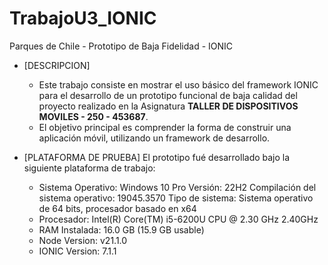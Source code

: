 # TrabajoU3_IONIC
Parques de Chile - Prototipo de Baja Fidelidad - IONIC
* [DESCRIPCION]
    * Este trabajo consiste en mostrar el uso básico del framework IONIC para el desarrollo de un prototipo funcional de baja calidad del proyecto realizado en
      la Asignatura **TALLER DE DISPOSITIVOS MOVILES - 250 - 453687**.
    * El objetivo principal es comprender la forma de construir una aplicación móvil, utilizando un framework de desarrollo.

* [PLATAFORMA DE PRUEBA]
    El prototipo fué desarrollado bajo la siguiente plataforma de trabajo: <br>
    *   Sistema Operativo: Windows 10 Pro
         Versión: 22H2
         Compilación del sistema operativo: 19045.3570
         Tipo de sistema: Sistema operativo de 64 bits, procesador basado en x64
    *   Procesador: Intel(R) Core(TM) i5-6200U CPU @ 2.30 GHz 2.40GHz
    *   RAM Instalada: 16.0 GB (15.9 GB usable)
    *   Node Version: v21.1.0
    *   IONIC Version: 7.1.1
      
